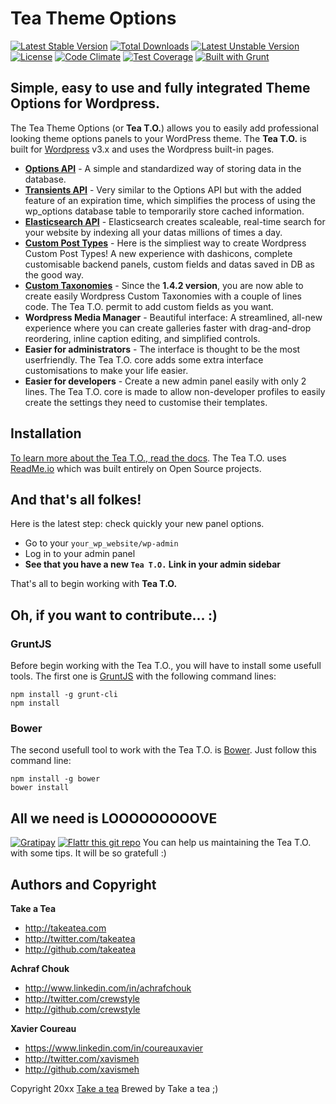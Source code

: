 # Tea Theme Options

[![Latest Stable Version](https://poser.pugx.org/teathemeoptions/teathemeoptions/v/stable.svg)](https://packagist.org/packages/teathemeoptions/teathemeoptions) [![Total Downloads](https://poser.pugx.org/teathemeoptions/teathemeoptions/downloads.svg)](https://packagist.org/packages/teathemeoptions/teathemeoptions) [![Latest Unstable Version](https://poser.pugx.org/teathemeoptions/teathemeoptions/v/unstable.svg)](https://packagist.org/packages/teathemeoptions/teathemeoptions) [![License](https://poser.pugx.org/teathemeoptions/teathemeoptions/license.svg)](https://packagist.org/packages/teathemeoptions/teathemeoptions)
[![Code Climate](https://codeclimate.com/github/TeaThemeOptions/TeaThemeOptions/badges/gpa.svg)](https://codeclimate.com/github/TeaThemeOptions/TeaThemeOptions) [![Test Coverage](https://codeclimate.com/github/TeaThemeOptions/TeaThemeOptions/badges/coverage.svg)](https://codeclimate.com/github/Takeatea/tea_theme_options)
[![Built with Grunt](https://cdn.gruntjs.com/builtwith.png)](http://gruntjs.com/)



## Simple, easy to use and fully integrated Theme Options for Wordpress.

The Tea Theme Options (or **Tea T.O.**) allows you to easily add professional looking theme options panels to your WordPress theme. The **Tea T.O.** is built for [Wordpress](http://wordpress.org "CMS Wordpress") v3.x and uses the Wordpress built-in pages.

+ **[Options API](http://codex.wordpress.org/Options_API)** - A simple and standardized way of storing data in the database.
+ **[Transients API](http://codex.wordpress.org/Transients_API)** - Very similar to the Options API but with the added feature of an expiration time, which simplifies the process of using the wp_options database table to temporarily store cached information.
+ **[Elasticsearch API](http://www.elasticsearch.org/)** - Elasticsearch creates scaleable, real-time search for your website by indexing all your datas millions of times a day.
+ **[Custom Post Types](http://codex.wordpress.org/Post_Types)** - Here is the simpliest way to create Wordpress Custom Post Types! A new experience with dashicons, complete customisable backend panels, custom fields and datas saved in DB as the good way.
+ **[Custom Taxonomies](http://codex.wordpress.org/Taxonomies)** - Since the **1.4.2 version**, you are now able to create easily Wordpress Custom Taxonomies with a couple of lines code. The Tea T.O. permit to add custom fields as you want.
+ **Wordpress Media Manager** - Beautiful interface: A streamlined, all-new experience where you can create galleries faster with drag-and-drop reordering, inline caption editing, and simplified controls.
+ **Easier for administrators** - The interface is thought to be the most userfriendly. The Tea T.O. core adds some extra interface customisations to make your life easier.
+ **Easier for developers** - Create a new admin panel easily with only 2 lines. The Tea T.O. core is made to allow non-developer profiles to easily create the settings they need to customise their templates.



## Installation

[To learn more about the Tea T.O., read the docs](http://tea-theme-options.readme.io/).
The Tea T.O. uses [ReadMe.io](https://readme.io) which was built entirely on Open Source projects.



## And that's all folkes!

Here is the latest step: check quickly your new panel options.

+ Go to your `your_wp_website/wp-admin`
+ Log in to your admin panel
+ **See that you have a new `Tea T.O.` Link in your admin sidebar**

That's all to begin working with **Tea T.O.**



## Oh, if you want to contribute... :)

### GruntJS

Before begin working with the Tea T.O., you will have to install some usefull tools.
The first one is [GruntJS](http://gruntjs.com/) with the following command lines:

```
npm install -g grunt-cli
npm install
```

### Bower

The second usefull tool to work with the Tea T.O. is [Bower](http://bower.io/).
Just follow this command line:

```
npm install -g bower
bower install
```



## All we need is LOOOOOOOOOVE

[![Gratipay](https://img.shields.io/gratipay/crewstyle.svg?style=flat)](https://www.gittip.com/crewstyle/)
[![Flattr this git repo](http://api.flattr.com/button/flattr-badge-large.png)](https://flattr.com/submit/auto?user_id=crewstyle&url=https://github.com/TeaThemeOptions/TeaThemeOptions&title=TeaThemeOptions&language=&tags=github&category=software)
You can help us maintaining the Tea T.O. with some tips. It will be so gratefull :)



## Authors and Copyright

**Take a Tea**

+ http://takeatea.com
+ http://twitter.com/takeatea
+ http://github.com/takeatea

**Achraf Chouk**

+ http://www.linkedin.com/in/achrafchouk
+ http://twitter.com/crewstyle
+ http://github.com/crewstyle

**Xavier Coureau**

+ https://www.linkedin.com/in/coureauxavier
+ http://twitter.com/xavismeh
+ http://github.com/xavismeh

Copyright 20xx [Take a tea](http://takeatea.com "Take a tea")
Brewed by Take a tea ;)
